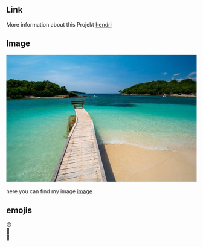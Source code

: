 ## Link
More information about this Projekt [hendri](https://www.google.com/)

## Image
![github-git](ksamil.jpg)

here you can find my image [image](ksamil.jpg)

## emojis
:smile:  
:book:  
🚙



